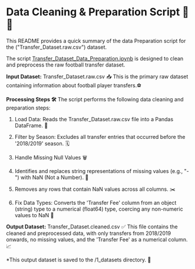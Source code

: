 # Data Cleaning & Preparation Script 🧹✨

This README provides a quick summary of the data Preparation script for the
("Transfer_Dataset.raw.csv") dataset.

The script [Transfer_Dataset_Data_Preparation.ipynb](Transfer_Dataset_Data_Preparation.ipynb)
is designed to clean and preprocess the raw
football transfer dataset.

**Input Dataset:** Transfer_Dataset.raw.csv 📥
This is the primary raw dataset containing information about football player
transfers.⚽

**Processing Steps 🛠️**
The script performs the following data cleaning and preparation steps:

1) Load Data: Reads the Transfer_Dataset.raw.csv file into a Pandas DataFrame. 📂

2) Filter by Season: Excludes all transfer entries that occurred before the
'2018/2019' season. 🗓️

3) Handle Missing Null Values 🗑️

4) Identifies and replaces string representations of missing values (e.g., "-")
with NaN (Not a Number). 🚫

5) Removes any rows that contain NaN values across all columns. ✂️

6) Fix Data Types: Converts the 'Transfer Fee' column from an object (string) type
to a numerical (float64) type, coercing any non-numeric values to NaN 🔢

**Output Dataset:** Transfer_Dataset.cleaned.csv ✅
This file contains the cleaned and preprocessed data, with only transfers from
2018/2019 onwards, no missing values, and the 'Transfer Fee' as a numerical
column. 📈

*This output dataset is saved to the /1_datasets directory. 📁
